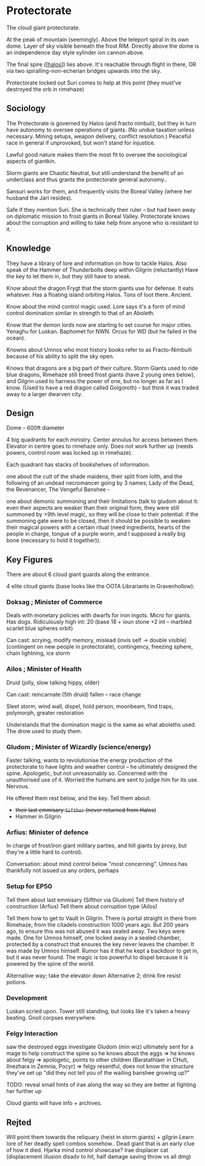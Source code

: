 # Protectorate
The cloud giant protectorate.

At the peak of mountain (seemingly). Above the teleport spiral in its own dome.
Layer of sky visible beneath the frost RIM.
Directly above the dome is an independence day style sylinder ion cannon above.

The final spire ([[halos]]) lies above. It's reachable through flight in there, OR via two spiralling-non-echerian bridges upwards into the sky.

Protectorate locked out Suri comes to help at this point (they must've destroyed the orb in rimehaze)

## Sociology
The Protectorate is governed by Halos (and fracto nimbuli), but they in turn have autonomy to oversee operations of giants. (No undue taxation unless necessary. Mining setups, weapon delivery, conflict resolution.) Peaceful race in general if unprovoked, but won't stand for injustice.

Lawful good nature makes them the most fit to oversee the sociological aspects of giantkin.

Storm giants are Chaotic Neutral, but still understand the benefit of an underclass and thus grants the protectorate general autonomy..

Sansuri works for them, and frequently visits the Boreal Valley (where her husband the Jarl resides).

Safe if they mention Suri. She is technically their ruler – but had been away on diplomatic mission to frost giants in Boreal Valley. Protectorate knows about the corruption and willing to take help from anyone who is resistant to it.

## Knowledge
They have a library of lore and information on how to tackle Halos.
Also speak of the Hammer of Thunderbolts deep within Gilgrin (reluctantly)
Have the key to let them in, but they still have to sneak.

Know about the dragon Frygt that the storm giants use for defense. It eats whatever. Has a floating island orbiting Halos. Tons of loot there. Ancient.

Know about the mind control magic used. Lore says it's a form of mind control domination similar in strength to that of an Aboleth.

Know that the demon lords now are starting to set course for major cities. Yenaghu for Luskan.
Baphomet for NWN. Orcus for WD (but he failed in the ocean).

Knowns about Umnos who most history books refer to as Fracto-Nimbuili because of his ability to split the sky open.

Knows that dragons are a big part of their culture. Storm Giants used to ride blue dragons, Rimehaze still breed frost giants (have 2 young ones below), and Gilgrin used to harness the power of one, but no longer as far as I know. (Used to have a red dragon called Golgoroth) - but think it was traded away to a larger dwarven city.

## Design
Dome – 600ft diameter

4 big quadrants for each ministry. Center annulus for access between them. Elevator in centre goes to rimehaze only. Does not work further up (needs powers, control room was locked up in rimehaze).

Each quadrant has stacks of bookshelves of information.

one about the cult of the shade maidens, their split from lolth, and the following of an undead necromancer going by 3 names; Lady of the Dead, the Revenancer, The Vengeful Banshee -

one about demonic summoning and their limitations (talk to gludom about it: even their aspects are weaker than their original form, they were still summoned by >9th level magic, so they will be close to their potential:  if the summoning gate were to be closed, then it should be possible to weaken their magical powers with a certain ritual (need ingredients, hearts of the people in charge, tongue of a purple worm, and I supposed a really big bone (necessary to hold it together)).

## Key Figures
There are about 6 cloud giant guards along the entrance.

4 elite cloud giants (base looks like the OOTA Librariants in Gravenhollow):

### Doksag ; Minister of Commerce
Deals with monetary policies with dwarfs for iron ingots. Micro for giants.
Has dogs. Ridiculously high int: 20 (base 18 + ioun stone +2 int – marbled scarlet blue spheres orbit)

Can cast: scrying, modify memory, mislead (invis self -> double visible) (contingent on new people in protectorate), contingency, freezing sphere, chain lightning,  ice storm

### Ailos ; Minister of Health
Druid (jolly, slow talking hippy, older)

Can cast:
reincarnate (5th druid) fallen – race change

Sleet storm, wind wall, dispel, hold person, moonbeam, find traps, polymorph, greater restoration

Understands that the domination magic is the same as what aboleths used. The drow used to study them.

### Gludom ; Minister of Wizardly (science/energy)
Faster talking, wants to revolutionise the energy production of the protectorate to have lights and weather control – he ultimately designed the spine. Apologetic, but not unreasonably so. Concerned with the unauthorised use of it. Worried the humans are sent to judge him for its use. Nervous.

He offered them rest below, and the key.
Tell them about:
- ~~their last emmisary `Sifthor` (never returned from Halos)~~
- Hammer in Gilgrin

### Arfius: Minister of defence
In charge of frost/iron giant military parties, and hill giants by proxy, but they're a little hard to control).

Conversation: about mind control below "most concerning". Umnos has thankfully not issued us any orders, perhaps


### Setup for EP50
Tell them about last emmisary (Sifthor via Gludom)
Tell them history of construction (Arfius)
Tell them about corruption type (Ailos)

Tell them how to get to Vault in Gilgrin.
There is portal straight in there from Rimehaze, from the citadels construction 1000 years ago. But 200 years ago, to ensure this was not abused it was sealed away. Two keys were made. One for Umnos himself, one locked away in a sealed chamber, protected by a construct that ensures the key never leaves the chamber. It was made by Umnos himself. Rumor has it that he kept a backdoor to get in, but it was never found. The magic is too powerful to dispel because it is powered by the spine of the world.

Alternative way; take the elevator down
Alternative 2; drink fire resist potions.

### Development
Luskan scried upon. Tower still standing, but looks like it's taken a heavy beating. Gnoll corpses everywhere.

### Felgy Interaction
saw the destroyed eggs
investigate
Gludom (min wiz) ultimately sent for a mage to help construct the spine
so he knows about the eggs => he knows about felgy
=> apologetic, points to other children (Baratathlaer in CHult, Ilnezhara in Zemnia, Pocyr)
=> felgy resentful, does not know the structure they've set up
"did they not tell you of the wailing banshee growing up?"



TODO: reveal small hints of irae along the way so they are better at fighting her further up

Cloud giants will have info + archives.

## Rejted
Will point them towards the reliquary (heist in storm giants) + gilgrin
Learn lore of her deadly spell combos somehow..
Dead giant that is an early clue of how it died.
Hjarka mind control showcase?
Irae displacer cat (displacement illusion disadv to hit, half damage saving throw vs all dmg)

[//begin]: # "Autogenerated link references for markdown compatibility"
[halos]: halos "Halos"
[//end]: # "Autogenerated link references"
